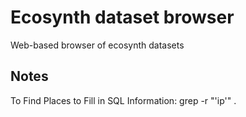 Ecosynth dataset browser
========================

Web-based browser of ecosynth datasets



## Notes

To Find Places to Fill in SQL Information: grep -r "'ip'" .

